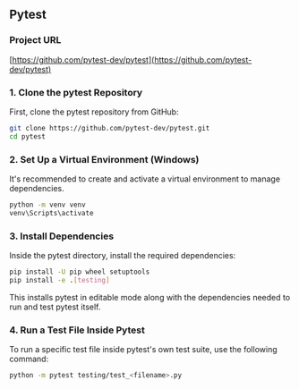 ## Pytest
### Project URL
[https://github.com/pytest-dev/pytest](https://github.com/pytest-dev/pytest)

### 1. Clone the pytest Repository
First, clone the pytest repository from GitHub:

```bash
git clone https://github.com/pytest-dev/pytest.git
cd pytest
```

### 2. Set Up a Virtual Environment (Windows)
It's recommended to create and activate a virtual environment to manage dependencies.

```bash
python -m venv venv
venv\Scripts\activate
```
### 3. Install Dependencies
Inside the pytest directory, install the required dependencies:

```bash
pip install -U pip wheel setuptools
pip install -e .[testing]
```
This installs pytest in editable mode along with the dependencies needed to run and test pytest itself.

### 4. Run a Test File Inside Pytest
To run a specific test file inside pytest's own test suite, use the following command:
```bash
python -m pytest testing/test_<filename>.py
```

